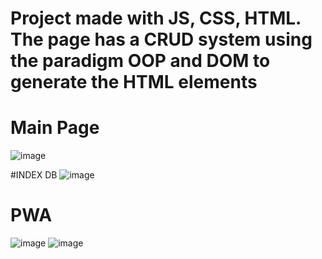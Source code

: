 # Project made with JS, CSS, HTML. The page has a CRUD system using the paradigm OOP and DOM to generate the HTML elements

# Main Page
![image](https://user-images.githubusercontent.com/85316618/210282246-12c262e1-1261-45f9-8250-7730f0c00e07.png)

#INDEX DB
![image](https://user-images.githubusercontent.com/85316618/210282508-d6fec34f-baaf-4e04-80a5-26e7b88c0ba9.png)

# PWA
![image](https://user-images.githubusercontent.com/85316618/210282638-1c3c0d02-4b58-42a5-9f54-47206a2114aa.png)
![image](https://user-images.githubusercontent.com/85316618/210282646-6ecd8c95-ac23-4be7-8918-be8d82db0d38.png)


